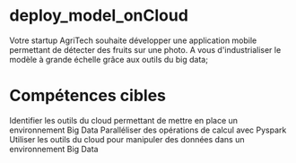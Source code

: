 # deploy_model_onCloud
Votre startup AgriTech souhaite développer une application mobile permettant de détecter des fruits sur une photo. A vous d'industrialiser le modèle à grande échelle grâce aux outils du big data;

# Compétences cibles
Identifier les outils du cloud permettant de mettre en place un environnement Big Data
Paralléliser des opérations de calcul avec Pyspark
Utiliser les outils du cloud pour manipuler des données dans un environnement Big Data
